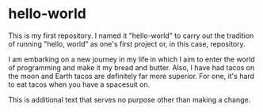 # hello-world
This is my first repository.
I named it "hello-world" to carry out the tradition of running "hello, world" as one's first project or, in this case, repository.

I am embarking on a new journey in my life in which I aim to enter the world of programming and make it my bread and butter. Also, I have had tacos on the moon and Earth tacos are definitely far more superior. For one, it's hard to eat tacos when you have a spacesuit on.

This is additional text that serves no purpose other than making a change.

